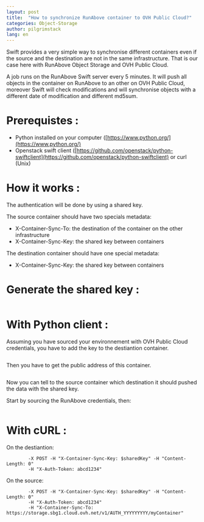 ```yaml
---
layout: post
title:  "How to synchronize RunAbove container to OVH Public Cloud?"
categories: Object-Storage
author: pilgrimstack
lang: en
---
```


Swift provides a very simple way to synchronise different containers even if the source and the destination are not in the same infrastructure. That is our case here with RunAbove Object Storage and OVH Public Cloud.

A job runs on the RunAbove Swift server every 5 minutes. It will push all objects in the container on RunAbove to an other on OVH Public Cloud, moreover Swift will check modifications and will synchronise objects with a different date of modification and different md5sum. 

# Prerequistes :

 * Python installed on your computer ([https://www.python.org/](https://www.python.org/)
 * Openstack swift client ([https://github.com/openstack/python-swiftclient](https://github.com/openstack/python-swiftclient) or curl (Unix)

# How it works :

The authentication will be done by using a shared key.

The source container should have two specials metadata:

 * X-Container-Sync-To: the destination of the container on the other infrastructure
 * X-Container-Sync-Key: the shared key between containers

The destination container should have one special metadata:

 * X-Container-Sync-Key: the shared key between containers

# Generate the shared key :

```sharedKey=$(openssl rand -base64 32)
```

# With Python client :

Assuming you have sourced your environnement with OVH Public Cloud credentials, you have to add the key to the destiantion container.

```swift post --sync-key "$sharedKey" myContainer
```

Then you have to get the public address of this container.

```destContainer=$(swift --debug stat myContainer 2>&1 | grep 'curl -i.*storage' | awk '{ print $4 }')
```

Now you can tell to the source container which destination it should pushed the data with the shared key.

Start by sourcing the RunAbove credentials, then: 

```swift post --sync-key "$sharedKey" --sync-to "$destContainer" myContainer
```

# With cURL :

On the destiantion:

```curl -i https://storage.sbg1.cloud.ovh.net/v1/AUTH_YYYYYYYYY/myContainer
        -X POST -H "X-Container-Sync-Key: $sharedKey" -H "Content-Length: 0" 
        -H "X-Auth-Token: abcd1234" 
```

On the source:

```curl -i https://storage.gra1.cloud.ovh.net/v1/AUTH_XXXXXXX/myContainer 
        -X POST -H "X-Container-Sync-Key: $sharedKey" -H "Content-Length: 0" 
        -H "X-Auth-Token: abcd1234" 
        -H "X-Container-Sync-To: https://storage.sbg1.cloud.ovh.net/v1/AUTH_YYYYYYYYY/myContainer"
```
